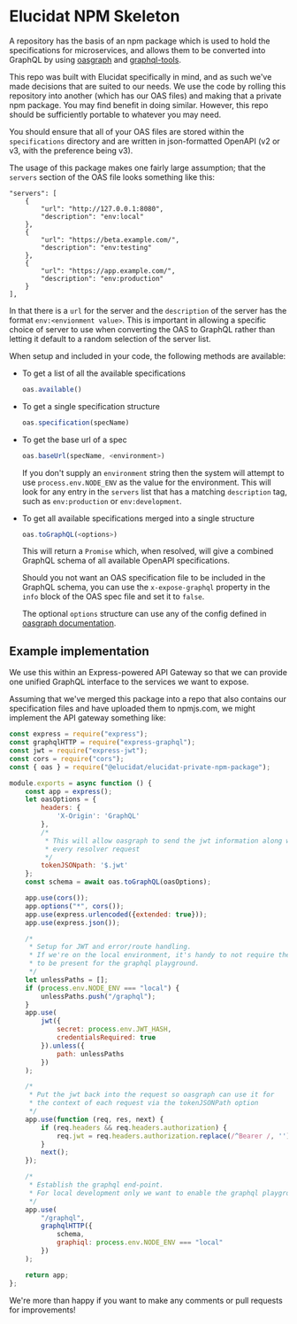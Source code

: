 # Elucidat NPM Skeleton

A repository has the basis of an npm package which is used to hold the specifications for microservices, and allows them to be converted into GraphQL by using [oasgraph](https://github.com/strongloop/oasgraph) and [graphql-tools](https://github.com/apollographql/graphql-tools).

This repo was built with Elucidat specifically in mind, and as such we've made decisions that are suited to our needs.  We use the code by rolling this repository into another (which has our OAS files) and making that a private npm package.  You may find benefit in doing similar.  However, this repo should be sufficiently portable to whatever you may need.

You should ensure that all of your OAS files are stored within the `specifications` directory and are written in json-formatted OpenAPI (v2 or v3, with the preference being v3).

The usage of this package makes one fairly large assumption; that the `servers` section of the OAS file looks something like this:

```
"servers": [
    {
        "url": "http://127.0.0.1:8080",
        "description": "env:local"
    },
    {
        "url": "https://beta.example.com/",
        "description": "env:testing"
    },
    {
        "url": "https://app.example.com/",
        "description": "env:production"
    }
],
``` 

In that there is a `url` for the server and the `description` of the server has the format `env:<envionment value>`.  This is important in allowing a specific choice of server to use when converting the OAS to GraphQL rather than letting it default to a random selection of the server list.

When setup and included in your code, the following methods are available:

* To get a list of all the available specifications

    ```javascript
    oas.available()
    ```

* To get a single specification structure

    ```javascript
    oas.specification(specName)
    ```


* To get the base url of a spec

    ```javascript
    oas.baseUrl(specName, <environment>)
    ```

    If you don't supply an `environment` string then the system will attempt to use `process.env.NODE_ENV` as the value for the environment.  This will look for any entry in the `servers` list that has a matching `description` tag, such as `env:production` or `env:development`.


* To get all available specifications merged into a single structure

    ```javascript
    oas.toGraphQL(<options>)
    ```

    This will return a `Promise` which, when resolved, will give a combined GraphQL schema of all available OpenAPI specifications.
    
    Should you not want an OAS specification file to be included in the GraphQL schema, you can use the `x-expose-graphql` property in the `info` block of the OAS spec file and set it to `false`.
    
    The optional `options` structure can use any of the config defined in [oasgraph documentation](https://github.com/graphql/express-graphql#options).


## Example implementation

We use this within an Express-powered API Gateway so that we can provide one unified GraphQL interface to the services we want to expose.

Assuming that we've merged this package into a repo that also contains our specification files and have uploaded them to npmjs.com, we might implement the API gateway something like:

```javascript
const express = require("express");
const graphqlHTTP = require("express-graphql");
const jwt = require("express-jwt");
const cors = require("cors");
const { oas } = require("@elucidat/elucidat-private-npm-package");

module.exports = async function () {
    const app = express();
    let oasOptions = {
        headers: {
            'X-Origin': 'GraphQL'
        },
        /*
         * This will allow oasgraph to send the jwt information along with
         * every resolver request
         */
        tokenJSONpath: '$.jwt'
    };
    const schema = await oas.toGraphQL(oasOptions);

    app.use(cors());
    app.options("*", cors());
    app.use(express.urlencoded({extended: true}));
    app.use(express.json());

    /*
     * Setup for JWT and error/route handling.
     * If we're on the local environment, it's handy to not require the JWT
     * to be present for the graphql playground.
     */
    let unlessPaths = [];
    if (process.env.NODE_ENV === "local") {
        unlessPaths.push("/graphql");
    }
    app.use(
        jwt({
            secret: process.env.JWT_HASH,
            credentialsRequired: true
        }).unless({
            path: unlessPaths
        })
    );

    /*
     * Put the jwt back into the request so oasgraph can use it for
     * the context of each request via the tokenJSONPath option
     */
    app.use(function (req, res, next) {
        if (req.headers && req.headers.authorization) {
            req.jwt = req.headers.authorization.replace(/^Bearer /, '');
        }
        next();
    });

    /*
     * Establish the graphql end-point.
     * For local development only we want to enable the graphql playground.
     */
    app.use(
        "/graphql",
        graphqlHTTP({
            schema,
            graphiql: process.env.NODE_ENV === "local"
        })
    );

    return app;
};

```

We're more than happy if you want to make any comments or pull requests for improvements!